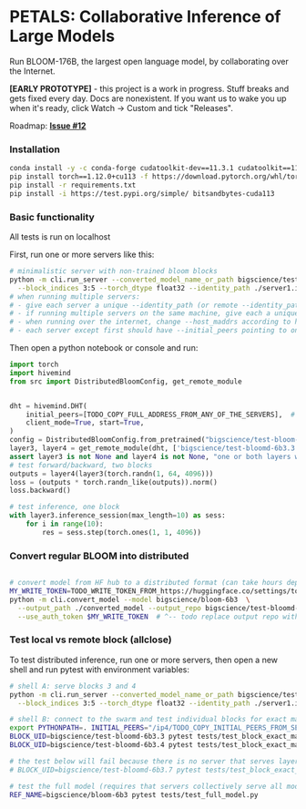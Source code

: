 # PETALS: Collaborative Inference of Large Models

Run BLOOM-176B, the largest open language model, by collaborating over the Internet.

__[EARLY PROTOTYPE]__ - this project is a work in progress. Stuff breaks and gets fixed every day. Docs are nonexistent.
If you want us to wake you up when it's ready, click Watch -> Custom and tick "Releases".

Roadmap: [__Issue #12__](https://github.com/learning-at-home/bloom-demo/issues/12)

### Installation

```bash
conda install -y -c conda-forge cudatoolkit-dev==11.3.1 cudatoolkit==11.3.1 cudnn==8.2.1.32
pip install torch==1.12.0+cu113 -f https://download.pytorch.org/whl/torch_stable.html
pip install -r requirements.txt
pip install -i https://test.pypi.org/simple/ bitsandbytes-cuda113
```


### Basic functionality

All tests is run on localhost

First, run one or more servers like this:
```bash
# minimalistic server with non-trained bloom blocks
python -m cli.run_server --converted_model_name_or_path bigscience/test-bloomd-6b3 \
  --block_indices 3:5 --torch_dtype float32 --identity_path ./server1.id --host_maddrs /ip4/127.0.0.1/tcp/31337
# when running multiple servers:
# - give each server a unique --identity_path (or remote --identity_path arg when debugging)
# - if running multiple servers on the same machine, give each a unique port (last integer in --host_maddrs, 0 means random port)
# - when running over the internet, change --host_maddrs according to https://learning-at-home.readthedocs.io/en/latest/user/dht.html#running-across-the-internet
# - each server except first should have --initial_peers pointing to one of pre-existing servers
```

Then open a python notebook or console and run:
```python
import torch
import hivemind
from src import DistributedBloomConfig, get_remote_module


dht = hivemind.DHT(
    initial_peers=[TODO_COPY_FULL_ADDRESS_FROM_ANY_OF_THE_SERVERS],  # e.g. /ip4/127.0.0.1/...
    client_mode=True, start=True,
)
config = DistributedBloomConfig.from_pretrained("bigscience/test-bloom-6b3")
layer3, layer4 = get_remote_module(dht, ['bigscience/test-bloomd-6b3.3', 'bigscience/test-bloomd-6b3.4'], config)
assert layer3 is not None and layer4 is not None, "one or both layers were not found in DHT"
# test forward/backward, two blocks
outputs = layer4(layer3(torch.randn(1, 64, 4096)))
loss = (outputs * torch.randn_like(outputs)).norm()
loss.backward()

# test inference, one block
with layer3.inference_session(max_length=10) as sess:
    for i in range(10):
        res = sess.step(torch.ones(1, 1, 4096))
```


### Convert regular BLOOM into distributed
```bash

# convert model from HF hub to a distributed format (can take hours depending on your connection!)
MY_WRITE_TOKEN=TODO_WRITE_TOKEN_FROM_https://huggingface.co/settings/token
python -m cli.convert_model --model bigscience/bloom-6b3  \
  --output_path ./converted_model --output_repo bigscience/test-bloomd-6b3 \
  --use_auth_token $MY_WRITE_TOKEN  # ^-- todo replace output repo with something you have access to
```


### Test local vs remote block (allclose)

To test distributed inference, run one or more servers, then open a new shell and run pytest with environment variables:
```bash
# shell A: serve blocks 3 and 4
python -m cli.run_server --converted_model_name_or_path bigscience/test-bloomd-6b3 \
  --block_indices 3:5 --torch_dtype float32 --identity_path ./server1.id --host_maddrs /ip4/127.0.0.1/tcp/31337

# shell B: connect to the swarm and test individual blocks for exact match
export PYTHONPATH=. INITIAL_PEERS="/ip4/TODO_COPY_INITIAL_PEERS_FROM_SERVER_OUTPUT"
BLOCK_UID=bigscience/test-bloomd-6b3.3 pytest tests/test_block_exact_match.py
BLOCK_UID=bigscience/test-bloomd-6b3.4 pytest tests/test_block_exact_match.py

# the test below will fail because there is no server that serves layer 7
# BLOCK_UID=bigscience/test-bloomd-6b3.7 pytest tests/test_block_exact_match.py

# test the full model (requires that servers collectively serve all model layers)
REF_NAME=bigscience/bloom-6b3 pytest tests/test_full_model.py
```
